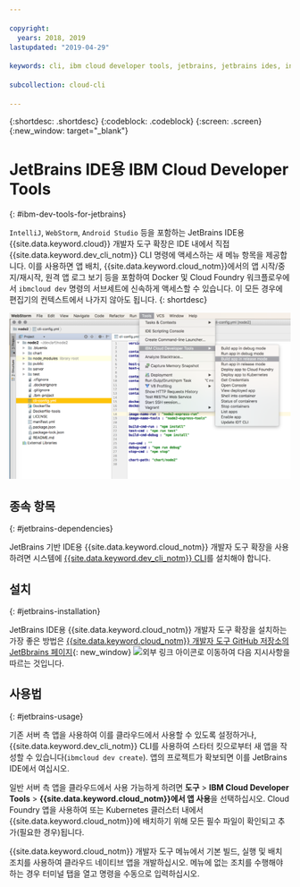 ```yaml
---

copyright:
  years: 2018, 2019
lastupdated: "2019-04-29"

keywords: cli, ibm cloud developer tools, jetbrains, jetbrains ides, intellij, webstorm, android studio, ibmcloud dev, view remote logs, ibmcloud docker commands

subcollection: cloud-cli

---
```


{:shortdesc: .shortdesc}
{:codeblock: .codeblock}
{:screen: .screen}
{:new_window: target="_blank"}

# JetBrains IDE용 IBM Cloud Developer Tools
{: #ibm-dev-tools-for-jetbrains}

`IntelliJ`, `WebStorm`, `Android Studio` 등을 포함하는 JetBrains IDE용 {{site.data.keyword.cloud}} 개발자 도구 확장은 IDE 내에서 직접 {{site.data.keyword.dev_cli_notm}} CLI 명령에 액세스하는 새 메뉴 항목을 제공합니다. 이를 사용하면 앱 배치, {{site.data.keyword.cloud_notm}}에서의 앱 시작/중지/재시작, 원격 앱 로그 보기 등을 포함하여 Docker 및 Cloud Foundry 워크플로우에서 `ibmcloud dev` 명령의 서브세트에 신속하게 액세스할 수 있습니다. 이 모든 경우에 편집기의 컨텍스트에서 나가지 않아도 됩니다.
{: shortdesc}

![WebStorm IDE 내에서 실행 중인 IBM Cloud Developer Tools의 화면 캡처입니다. ](jetbrains.png "{{site.data.keyword.cloud_notm}} 개발자 도구 메뉴 예(WebStorm IDE 내에서 실행 중)")


## 종속 항목
{: #jetbrains-dependencies}

JetBrains 기반 IDE용 {{site.data.keyword.cloud_notm}} 개발자 도구 확장을 사용하려면 시스템에 [{{site.data.keyword.dev_cli_notm}} CLI](/docs/cli?topic=cloud-cli-ibmcloud-cli#ibmcloud-cli)를 설치해야 합니다.

## 설치
{: #jetbrains-installation}

JetBrains IDE용 {{site.data.keyword.cloud_notm}} 개발자 도구 확장을 설치하는 가장 좋은 방법은 [{{site.data.keyword.cloud_notm}} 개발자 도구 GitHub 저장소의 JetBbrains 페이지](https://github.com/IBM-Cloud/ibm-cloud-developer-tools/tree/master/jetbrains){: new_window} ![외부 링크 아이콘](../../icons/launch-glyph.svg "외부 링크 아이콘")로 이동하여 다음 지시사항을 따르는 것입니다.

##  사용법
{: #jetbrains-usage}

기존 서버 측 앱을 사용하여 이를 클라우드에서 사용할 수 있도록 설정하거나, {{site.data.keyword.dev_cli_notm}} CLI를 사용하여 스타터 킷으로부터 새 앱을 작성할 수 있습니다(`ibmcloud dev create`). 앱의 프로젝트가 확보되면 이를 JetBrains IDE에서 여십시오.

일반 서버 측 앱을 클라우드에서 사용 가능하게 하려면 **도구** > **IBM Cloud Developer Tools** > **{{site.data.keyword.cloud_notm}}에서 앱 사용**을 선택하십시오. Cloud Foundry 앱을 사용하여 또는 Kubernetes 클러스터 내에서 {{site.data.keyword.cloud_notm}}에 배치하기 위해 모든 필수 파일이 확인되고 추가(필요한 경우)됩니다.

{{site.data.keyword.cloud_notm}} 개발자 도구 메뉴에서 기본 빌드, 실행 및 배치 조치를 사용하여 클라우드 네이티브 앱을 개발하십시오. 메뉴에 없는 조치를 수행해야 하는 경우 터미널 탭을 열고 명령을 수동으로 입력하십시오.
